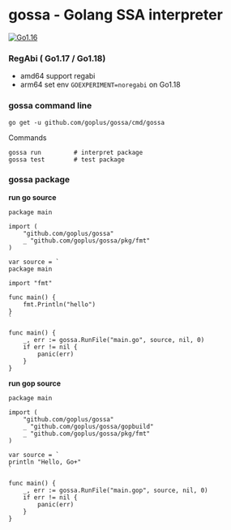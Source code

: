 # gossa - Golang SSA interpreter

[![Go1.16](https://github.com/goplus/gossa/workflows/Go1.16/badge.svg)](https://github.com/goplus/gossa/actions?query=workflow%3AGo1.16)

### RegAbi ( Go1.17 / Go1.18)

* amd64 support regabi
* arm64 set env `GOEXPERIMENT=noregabi` on Go1.18

### gossa command line
```
go get -u github.com/goplus/gossa/cmd/gossa
```

Commands
```
gossa run         # interpret package
gossa test        # test package
```

### gossa package

**run go source**
```
package main

import (
	"github.com/goplus/gossa"
	_ "github.com/goplus/gossa/pkg/fmt"
)

var source = `
package main

import "fmt"

func main() {
	fmt.Println("hello")
}
`

func main() {
	_, err := gossa.RunFile("main.go", source, nil, 0)
	if err != nil {
		panic(err)
	}
}

```

**run gop source**
```
package main

import (
	"github.com/goplus/gossa"
	_ "github.com/goplus/gossa/gopbuild"
	_ "github.com/goplus/gossa/pkg/fmt"
)

var source = `
println "Hello, Go+"
`

func main() {
	_, err := gossa.RunFile("main.gop", source, nil, 0)
	if err != nil {
		panic(err)
	}
}
```